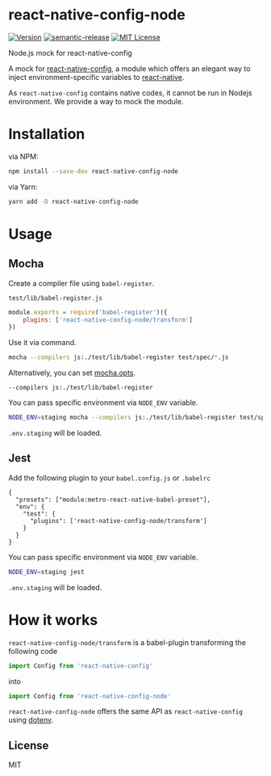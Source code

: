 # react-native-config-node
[![Version][version-badge]][package]
[![semantic-release][semantic-release-badge]](https://github.com/semantic-release/semantic-release)
[![MIT License][license-badge]][license]

Node.js mock for react-native-config

A mock for [react-native-config](https://github.com/luggg/react-native-config), a module which offers an elegant way to inject environment-specific variables to [react-native](https://facebook.github.io/react-native/).

As `react-native-config` contains native codes, it cannot be run in Nodejs environment.
We provide a way to mock the module.

# Installation

via NPM: 

```sh
npm install --save-dev react-native-config-node
```

via Yarn:

```sh
yarn add -D react-native-config-node
```

# Usage

## Mocha

Create a compiler file using `babel-register`.

`test/lib/babel-register.js`
```js
module.exports = require('babel-register')({
    plugins: ['react-native-config-node/transform']
})
```

Use it via command.

```sh
mocha --compilers js:./test/lib/babel-register test/spec/*.js
```

Alternatively, you can set [mocha.opts](https://mochajs.org/#mochaopts).

```text
--compilers js:./test/lib/babel-register
```

You can pass specific environment via `NODE_ENV` variable.

```sh
NODE_ENV=staging mocha --compilers js:./test/lib/babel-register test/spec/*.js
```
`.env.staging` will be loaded.

## Jest


Add the following plugin to your `babel.config.js` or `.babelrc`

```
{
  "presets": ["module:metro-react-native-babel-preset"],
  "env": {
    "test": {
      "plugins": ['react-native-config-node/transform']
    }
  }
}
```

You can pass specific environment via `NODE_ENV` variable.

```sh
NODE_ENV=staging jest
```
`.env.staging` will be loaded.

# How it works
`react-native-config-node/transform` is a babel-plugin transforming the following code

```js
import Config from 'react-native-config'
```

into

```js
import Config from 'react-native-config-node'
```

`react-native-config-node` offers the same API as `react-native-config` using [dotenv](https://www.npmjs.com/package/dotenv).


## License

MIT

[semantic-release-badge]:https://img.shields.io/badge/%20%20%F0%9F%93%A6%F0%9F%9A%80-semantic--release-e10079.svg
[license]: https://opensource.org/licenses/MIT
[version-badge]: https://img.shields.io/npm/v/react-native-config-node.svg
[package]: https://www.npmjs.com/package/react-native-config-node
[license-badge]: https://img.shields.io/npm/l/react-native-config-node.svg
